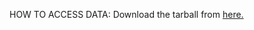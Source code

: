 HOW TO ACCESS DATA:
Download the tarball from [here.](https://bulk.cv.nrao.edu/almadata/public/working/sis14_twhya_calibrated_flagged.ms.tar)
